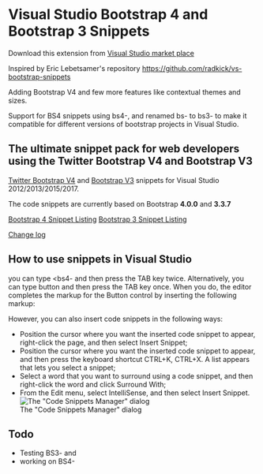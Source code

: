 Visual Studio Bootstrap 4 and Bootstrap 3 Snippets 
=====================================

Download this extension from [Visual Studio market place](https://marketplace.visualstudio.com/items?itemName=RADKick.VSBootstrapSnippets)

Inspired by Eric Lebetsamer's repository https://github.com/radkick/vs-bootstrap-snippets 

Adding Bootstrap V4 and few more features like contextual themes and sizes. 

Support for BS4 snippets using bs4-, and renamed bs- to bs3- to make it compatible for different versions of bootstrap projects in Visual Studio.

## The ultimate snippet pack for web developers using the Twitter Bootstrap V4 and Bootstrap V3

[Twitter Bootstrap V4](https://getbootstrap.com/) and [Bootstrap V3](https://getbootstrap.com/docs/3.3/) snippets for Visual Studio 2012/2013/2015/2017.

The code snippets are currently based on Bootstrap **4.0.0** and **3.3.7** 

[Bootstrap 4 Snippet Listing](https://github.com/radkick/vs-bootstrap-snippets/blob/master/bs4-snippet-listing.md)
[Bootstrap 3 Snippet Listing](https://github.com/radkick/vs-bootstrap-snippets/blob/master/bs3-snippet-listing.md)

[Change log](https://github.com/radkick/vs-bootstrap-snippets/blob/master/change-log.md)

## How to use snippets in Visual Studio

you can type <bs4- and then press the TAB key twice. Alternatively, you can type button and then press the TAB key once. When you do, the editor completes the markup for the Button control by inserting the following markup:

However, you can also insert code snippets in the following ways:

* Position the cursor where you want the inserted code snippet to appear, right-click the page, and then select Insert Snippet;
* Position the cursor where you want the inserted code snippet to appear, and then press the keyboard shortcut CTRL+K, CTRL+X. A list appears that lets you select a snippet;
* Select a word that you want to surround using a code snippet, and then right-click the word and click Surround With;
* From the Edit menu, select IntelliSense, and then select Insert Snippet.
![The "Code Snippets Manager" dialog](VS-Bootstrap-Snippets/preview.png)  
The "Code Snippets Manager" dialog


Todo
----

* Testing BS3- and 
* working on BS4-
